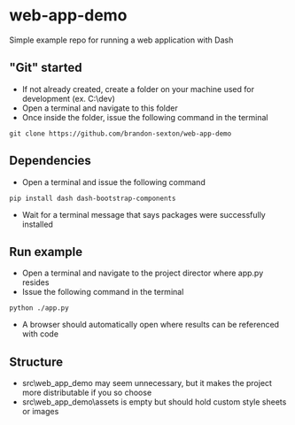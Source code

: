 # web-app-demo
Simple example repo for running a web application with Dash

## "Git" started
- If not already created, create a folder on your machine used for development (ex. C:\dev\)
- Open a terminal and navigate to this folder
- Once inside the folder, issue the following command in the terminal
```shell
git clone https://github.com/brandon-sexton/web-app-demo
```

## Dependencies
- Open a terminal and issue the following command
```shell
pip install dash dash-bootstrap-components
```
- Wait for a terminal message that says packages were successfully installed

## Run example
- Open a terminal and navigate to the project director where app.py resides
- Issue the following command in the terminal
```shell
python ./app.py
```
- A browser should automatically open where results can be referenced with code

## Structure
- src\web_app_demo may seem unnecessary, but it makes the project more distributable if you so choose
- src\web_app_demo\assets is empty but should hold custom style sheets or images

